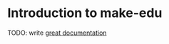 # Introduction to make-edu

TODO: write [great documentation](http://jacobian.org/writing/great-documentation/what-to-write/)
